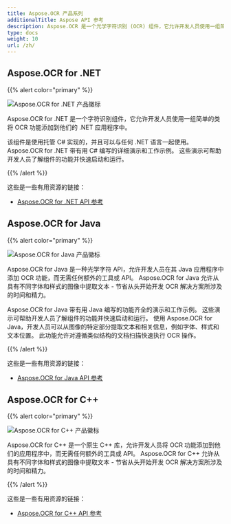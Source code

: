 ```yaml
---
title: Aspose.OCR 产品系列
additionalTitle: Aspose API 参考
description: Aspose.OCR 是一个光学字符识别 (OCR) 组件，它允许开发人员使用一组简单的类将文本扫描仪或 ocr 扫描仪添加到他们的 .NET、Java 或 C++ 应用程序中。
type: docs
weight: 10
url: /zh/
---
```


## Aspose.OCR for .NET

{{% alert color="primary" %}}

![Aspose.OCR for .NET 产品徽标](../home_1.png)


Aspose.OCR for .NET 是一个字符识别组件，它允许开发人员使用一组简单的类将 OCR 功能添加到他们的 .NET 应用程序中。

该组件是使用托管 C# 实现的，并且可以与任何 .NET 语言一起使用。 Aspose.OCR for .NET 带有用 C# 编写的详细演示和工作示例。 这些演示可帮助开发人员了解组件的功能并快速启动和运行。

{{% /alert %}}


这些是一些有用资源的链接：
- [Aspose.OCR for .NET API 参考](/ocr/zh/net/)

## Aspose.OCR for Java

{{% alert color="primary" %}}

![Aspose.OCR for Java 产品徽标](../home_2.png)


Aspose.OCR for Java 是一种光学字符 API，允许开发人员在其 Java 应用程序中添加 OCR 功能，而无需任何额外的工具或 API。 Aspose.OCR for Java 允许从具有不同字体和样式的图像中提取文本 - 节省从头开始开发 OCR 解决方案所涉及的时间和精力。

Aspose.OCR for Java 带有用 Java 编写的功能齐全的演示和工作示例。 这些演示可帮助开发人员了解组件的功能并快速启动和运行。 使用 Aspose.OCR for Java，开发人员可以从图像的特定部分提取文本和相关信息，例如字体、样式和文本位置。 此功能允许对遵循类似结构的文档扫描快速执行 OCR 操作。

{{% /alert %}}

这些是一些有用资源的链接：

- [Aspose.OCR for Java API 参考](/ocr/java/)


## Aspose.OCR for C++

{{% alert color="primary" %}}

![Aspose.OCR for C++ 产品徽标](../home_3.png)


Aspose.OCR for C++ 是一个原生 C++ 库，允许开发人员将 OCR 功能添加到他们的应用程序中，而无需任何额外的工具或 API。 Aspose.OCR for C++ 允许从具有不同字体和样式的图像中提取文本 - 节省从头开始开发 OCR 解决方案所涉及的时间和精力。

{{% /alert %}}

这些是一些有用资源的链接：
- [Aspose.OCR for C++ API 参考](/ocr/cpp/)